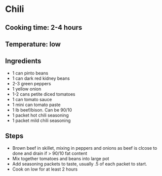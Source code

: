 # Chili

## Cooking time: 2-4 hours
## Temperature: low

## Ingredients

- 1 can pinto beans
- 1 can dark red kidney beans
- 2-3 green peppers
- 1 yellow onion
- 1-2 cans petite diced tomatoes
- 1 can tomato sauce
- 1 mini can tomato paste
- 1 lb beef/bison.  Can be 90/10
- 1 packet hot chili seasoning
- 1 packet mild chili seasoning

## Steps

- Brown beef in skillet, mixing in peppers and onions as beef is clcose to done and drain if > 90/10 fat content
- Mix together tomatoes and beans into large pot
- Add seasoning packets to taste, usually .5 of each packet to start.
- Cook on low for at least 2 hours
